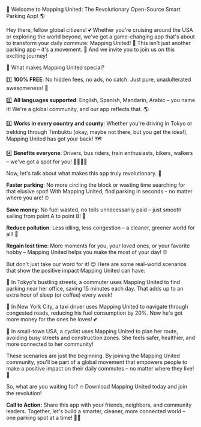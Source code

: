 🚀 Welcome to Mapping United: The Revolutionary Open-Source Smart Parking App! 🌎

Hey there, fellow global citizens! 💕 Whether you're cruising around the USA or exploring the world beyond, we've got a game-changing app that's about to transform your daily commute: Mapping United! 🚗 This isn't just another parking app – it's a movement. 🌈 And we invite you to join us on this exciting journey!

🎉 What makes Mapping United special?

1️⃣ **100% FREE**: No hidden fees, no ads, no catch. Just pure, unadulterated awesomeness! 💸

2️⃣ **All languages supported**: English, Spanish, Mandarin, Arabic – you name it! We're a global community, and our app reflects that. 🌎

3️⃣ **Works in every country and county**: Whether you're driving in Tokyo or trekking through Timbuktu (okay, maybe not there, but you get the idea!), Mapping United has got your back! 🗺️

4️⃣ **Benefits everyone**: Drivers, bus riders, train enthusiasts, bikers, walkers – we've got a spot for you! 🚴‍♀️🚌💨

Now, let's talk about what makes this app truly revolutionary. 🤯

**Faster parking**: No more circling the block or wasting time searching for that elusive spot! With Mapping United, find parking in seconds – no matter where you are! ⏰

**Save money**: No fuel wasted, no tolls unnecessarily paid – just smooth sailing from point A to point B! 💸

**Reduce pollution**: Less idling, less congestion – a cleaner, greener world for all! 🌿

**Regain lost time**: More moments for you, your loved ones, or your favorite hobby – Mapping United helps you make the most of your day! ⏰

But don't just take our word for it! 😊 Here are some real-world scenarios that show the positive impact Mapping United can have:

🌆 In Tokyo's bustling streets, a commuter uses Mapping United to find parking near her office, saving 15 minutes each day. That adds up to an extra hour of sleep (or coffee) every week!

🚂 In New York City, a taxi driver uses Mapping United to navigate through congested roads, reducing his fuel consumption by 20%. Now he's got more money for the ones he loves! 💕

🌳 In small-town USA, a cyclist uses Mapping United to plan her route, avoiding busy streets and construction zones. She feels safer, healthier, and more connected to her community!

These scenarios are just the beginning. By joining the Mapping United community, you'll be part of a global movement that empowers people to make a positive impact on their daily commutes – no matter where they live! 🌟

So, what are you waiting for? 🔥 Download Mapping United today and join the revolution!

**Call to Action:** Share this app with your friends, neighbors, and community leaders. Together, let's build a smarter, cleaner, more connected world – one parking spot at a time! 🌈💪